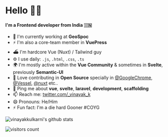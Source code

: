 # Hello 🙏🏽

#### I'm a Frontend developer from India 🇮🇳

- 🏢 I'm currently working at **GeoSpoc**
- ⚡️ I'm also a core-team member in **VuePress**
- ⛴ I'm hardcore Vue (Nuxt) / Tailwind guy
- ⚙️ I use daily: `.js`, `.html`, `.css`, `.ts`
- 🌍 I'm mostly active within the **Vue Community** & sometimes in **Svelte**, previously **Semantic-UI**
- 🌱 Love contributing in **Open Source** specially in [@GoogleChrome](https://github.com/vinayakkulkarni?org=GoogleChrome&year_list=1), [@Vessel](https://github.com/vinayakkulkarni?from=2020-07-01&to=2020-07-08&org=shipping-docker&year_list=1), [@nuxt](https://github.com/vinayakkulkarni?tab=overview&from=2019-04-01&to=2019-04-30&org=nuxt) etc..
- 💬 Ping me about **vue**, **svelte**, **laravel**, **development**, **scaffolding**
- 📫 Reach me: [twitter.com/_vinayak_k](https://twitter.com/_vinayak_k)
- 😄 Pronouns: He/Him
- ⚡️ Fun fact: I'm a die hard Gooner #COYG

![vinayakkulkarni's github stats](https://github-readme-stats.vercel.app/api?username=vinayakkulkarni&show_icons=true)

<!-- https://github.com/Gerhut/Gerhut -->
<!-- pls deploy your own service using the repo above -->
![visitors count](https://visitors-by-url-pls-dont-use-this-in-your-repo.vercel.app/vinayakkulkarni-github-readme)
